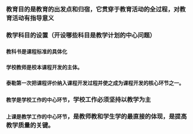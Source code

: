 ### 教育目的是教育的出发点和归宿，它贯穿于教育活动的全过程，对教育活动有指导意义

### 教学科目的设置（开设哪些科目是教学计划的中心问题）

### `教科书是课程标准的具体化`

### `学校教师是校本课程开发的主体。`

### `泰勒第一次把课程评价纳入课程开发过程并使之成为课程开发的核心环节之一。`

### `教学是学校工作的中心环节`，学校工作必须坚持以教学为主

### `上课是教学工作的中心环节`，是教师教和学生学的最直接的体现，是提高教学质量的关键。
